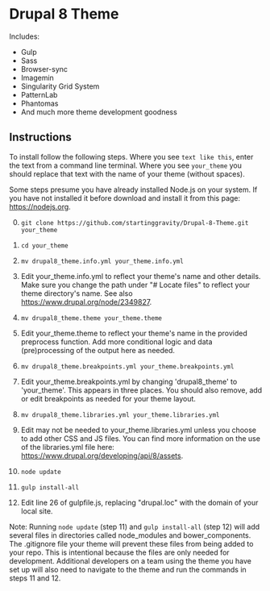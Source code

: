 # Drupal 8 Theme

Includes:
* Gulp
* Sass
* Browser-sync
* Imagemin
* Singularity Grid System
* PatternLab
* Phantomas
* And much more theme development goodness

## Instructions

To install follow the following steps. Where you see `text like this`, enter the text from a command line terminal. Where you see `your_theme` you should replace that text with the name of your theme (without spaces).

Some steps presume you have already installed Node.js on your system. If you have not installed it before download and install it from this page: https://nodejs.org.

0. `git clone https://github.com/startinggravity/Drupal-8-Theme.git your_theme`

0. `cd your_theme`

0. `mv drupal8_theme.info.yml your_theme.info.yml`

0. Edit your_theme.info.yml to reflect your theme's name and other details. Make sure you change the path under "# Locate files" to reflect your theme directory's name. See also https://www.drupal.org/node/2349827.

0. `mv drupal8_theme.theme your_theme.theme`

0. Edit your_theme.theme to reflect your theme's name in the provided preprocess function. Add more conditional logic
and data (pre)processing of the output here as needed.

0. `mv drupal8_theme.breakpoints.yml your_theme.breakpoints.yml`

0. Edit your_theme.breakpoints.yml by changing 'drupal8_theme' to 'your_theme'. This appears in three places. You should also remove, add or edit breakpoints as needed for your theme layout.

0. `mv drupal8_theme.libraries.yml your_theme.libraries.yml`

0. Edit may not be needed to your_theme.libraries.yml unless you choose to add other CSS and JS files. You can find more information on the use of the libraries.yml file here: https://www.drupal.org/developing/api/8/assets.

0. `node update`

0. `gulp install-all`

0. Edit line 26 of gulpfile.js, replacing "drupal.loc" with the domain of your local site.

Note: Running `node update` (step 11) and `gulp install-all` (step 12) will add several files in directories called node_modules and bower_components. The .gitignore file your theme will prevent these files from being added to your repo. This is intentional because the files are only needed for development. Additional developers on a team using the theme you have set up will also need to navigate to the theme and run the commands in steps 11 and 12.
